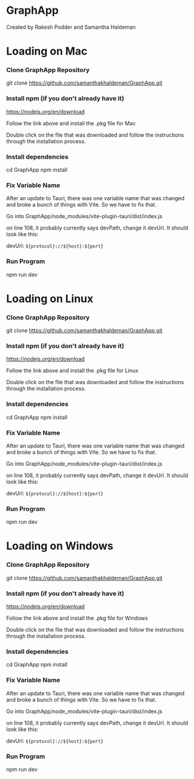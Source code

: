 # GraphApp

Created by Rakesh Podder and Samantha Haldeman

# Loading on Mac

### Clone GraphApp Repository

git clone https://github.com/samanthakhaldeman/GraphApp.git

### Install npm (if you don't already have it)

https://nodejs.org/en/download

Follow the link above and install the .pkg file for Mac

Double click on the file that was downloaded and follow the instructions through the installation process. 

### Install dependencies

cd GraphApp
npm install

### Fix Variable Name

After an update to Tauri, there was one variable name that was changed and broke a bunch of things with Vite. So we have to fix that. 

Go into GraphApp/node_modules/vite-plugin-tauri/dist/index.js

on line 108, it probably currently says devPath, change it devUrl. It should look like this:

devUrl: `${protocol}://${host}:${port}`

### Run Program

npm run dev



# Loading on Linux

### Clone GraphApp Repository

git clone https://github.com/samanthakhaldeman/GraphApp.git

### Install npm (if you don't already have it)

https://nodejs.org/en/download

Follow the link above and install the .pkg file for Linux

Double click on the file that was downloaded and follow the instructions through the installation process. 

### Install dependencies

cd GraphApp
npm install

### Fix Variable Name

After an update to Tauri, there was one variable name that was changed and broke a bunch of things with Vite. So we have to fix that. 

Go into GraphApp/node_modules/vite-plugin-tauri/dist/index.js

on line 108, it probably currently says devPath, change it devUrl. It should look like this:

devUrl: `${protocol}://${host}:${port}`

### Run Program

npm run dev



# Loading on Windows

### Clone GraphApp Repository

git clone https://github.com/samanthakhaldeman/GraphApp.git

### Install npm (if you don't already have it)

https://nodejs.org/en/download

Follow the link above and install the .pkg file for Windows

Double click on the file that was downloaded and follow the instructions through the installation process. 


### Install dependencies

cd GraphApp
npm install

### Fix Variable Name

After an update to Tauri, there was one variable name that was changed and broke a bunch of things with Vite. So we have to fix that. 

Go into GraphApp/node_modules/vite-plugin-tauri/dist/index.js

on line 108, it probably currently says devPath, change it devUrl. It should look like this:

devUrl: `${protocol}://${host}:${port}`

### Run Program

npm run dev